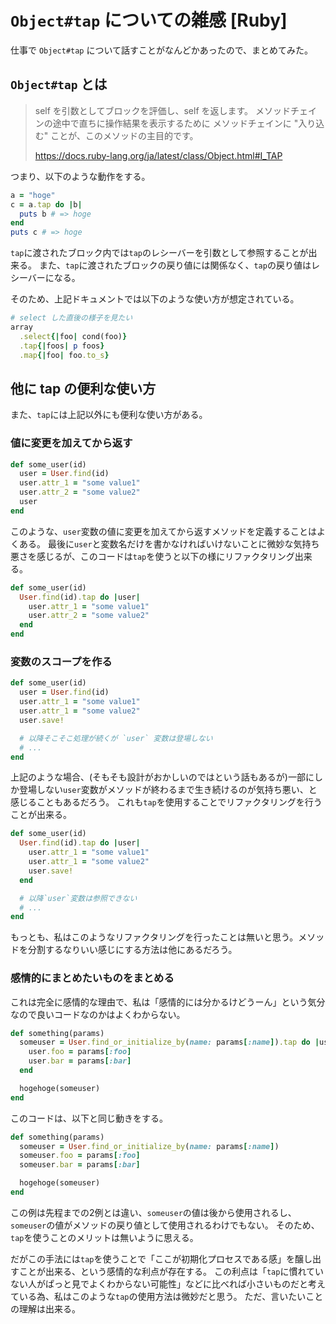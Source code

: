 # `Object#tap` についての雑感 [Ruby]

仕事で `Object#tap` について話すことがなんどかあったので、まとめてみた。


## `Object#tap` とは

> self を引数としてブロックを評価し、self を返します。
> メソッドチェインの途中で直ちに操作結果を表示するために メソッドチェインに "入り込む" ことが、このメソッドの主目的です。
>
> https://docs.ruby-lang.org/ja/latest/class/Object.html#I_TAP

つまり、以下のような動作をする。

```ruby
a = "hoge"
c = a.tap do |b|
  puts b # => hoge
end
puts c # => hoge
```

`tap`に渡されたブロック内では`tap`のレシーバーを引数として参照することが出来る。
また、`tap`に渡されたブロックの戻り値には関係なく、`tap`の戻り値はレシーバーになる。

そのため、上記ドキュメントでは以下のような使い方が想定されている。

```ruby
# select した直後の様子を見たい
array
  .select{|foo| cond(foo)}
  .tap{|foos| p foos}
  .map{|foo| foo.to_s}
```


## 他に tap の便利な使い方

また、`tap`には上記以外にも便利な使い方がある。

### 値に変更を加えてから返す

```ruby
def some_user(id)
  user = User.find(id)
  user.attr_1 = "some value1"
  user.attr_2 = "some value2"
  user
end
```

このような、`user`変数の値に変更を加えてから返すメソッドを定義することはよくある。
最後に`user`と変数名だけを書かなければいけないことに微妙な気持ち悪さを感じるが、このコードは`tap`を使うと以下の様にリファクタリング出来る。

```ruby
def some_user(id)
  User.find(id).tap do |user|
    user.attr_1 = "some value1"
    user.attr_2 = "some value2"
  end
end
```


### 変数のスコープを作る

```ruby
def some_user(id)
  user = User.find(id)
  user.attr_1 = "some value1"
  user.attr_1 = "some value2"
  user.save!

  # 以降そこそこ処理が続くが `user` 変数は登場しない
  # ...
end
```

上記のような場合、(そもそも設計がおかしいのではという話もあるが)一部にしか登場しない`user`変数がメソッドが終わるまで生き続けるのが気持ち悪い、と感じることもあるだろう。
これも`tap`を使用することでリファクタリングを行うことが出来る。

```ruby
def some_user(id)
  User.find(id).tap do |user|
    user.attr_1 = "some value1"
    user.attr_1 = "some value2"
    user.save!
  end

  # 以降`user`変数は参照できない
  # ...
end
```

もっとも、私はこのようなリファクタリングを行ったことは無いと思う。メソッドを分割するなりいい感じにする方法は他にあるだろう。


### 感情的にまとめたいものをまとめる

これは完全に感情的な理由で、私は「感情的には分かるけどうーん」という気分なので良いコードなのかはよくわからない。

```ruby
def something(params)
  someuser = User.find_or_initialize_by(name: params[:name]).tap do |user|
    user.foo = params[:foo]
    user.bar = params[:bar]
  end

  hogehoge(someuser)
end
```

このコードは、以下と同じ動きをする。

```ruby
def something(params)
  someuser = User.find_or_initialize_by(name: params[:name])
  someuser.foo = params[:foo]
  someuser.bar = params[:bar]

  hogehoge(someuser)
end
```

この例は先程までの2例とは違い、`someuser`の値は後から使用されるし、`someuser`の値がメソッドの戻り値として使用されるわけでもない。
そのため、`tap`を使うことのメリットは無いように思える。

だがこの手法には`tap`を使うことで「ここが初期化プロセスである感」を醸し出すことが出来る、という感情的な利点が存在する。
この利点は「`tap`に慣れていない人がぱっと見でよくわからない可能性」などに比べれば小さいものだと考えている為、私はこのような`tap`の使用方法は微妙だと思う。
ただ、言いたいことの理解は出来る。
